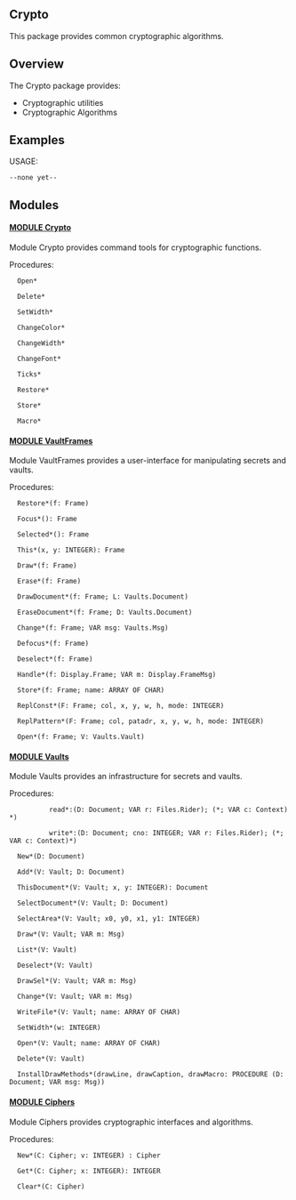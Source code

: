 ## Crypto
This package provides common cryptographic algorithms.


## Overview
The Crypto package provides:

* Cryptographic utilities
* Cryptographic Algorithms

## Examples

USAGE:
```
--none yet--
```

## Modules

#### [MODULE Crypto](https://github.com/io-core/Crypto/blob/main/Crypto.Mod)
Module Crypto provides command tools for cryptographic functions.


Procedures:
```
  Open*

  Delete*

  SetWidth*

  ChangeColor*

  ChangeWidth*

  ChangeFont*

  Ticks*

  Restore*

  Store*

  Macro*

```


#### [MODULE VaultFrames](https://github.com/io-core/Crypto/blob/main/VaultFrames.Mod)
Module VaultFrames provides a user-interface for manipulating secrets and vaults.


Procedures:
```
  Restore*(f: Frame)

  Focus*(): Frame

  Selected*(): Frame

  This*(x, y: INTEGER): Frame

  Draw*(f: Frame)

  Erase*(f: Frame)

  DrawDocument*(f: Frame; L: Vaults.Document)

  EraseDocument*(f: Frame; D: Vaults.Document)

  Change*(f: Frame; VAR msg: Vaults.Msg)

  Defocus*(f: Frame)

  Deselect*(f: Frame)

  Handle*(f: Display.Frame; VAR m: Display.FrameMsg)

  Store*(f: Frame; name: ARRAY OF CHAR)

  ReplConst*(F: Frame; col, x, y, w, h, mode: INTEGER)

  ReplPattern*(F: Frame; col, patadr, x, y, w, h, mode: INTEGER)

  Open*(f: Frame; V: Vaults.Vault)

```


#### [MODULE Vaults](https://github.com/io-core/Crypto/blob/main/Vaults.Mod)
Module Vaults provides an infrastructure for secrets and vaults.


Procedures:
```
          read*:(D: Document; VAR r: Files.Rider); (*; VAR c: Context) *)

          write*:(D: Document; cno: INTEGER; VAR r: Files.Rider); (*; VAR c: Context)*)

  New*(D: Document)

  Add*(V: Vault; D: Document)

  ThisDocument*(V: Vault; x, y: INTEGER): Document

  SelectDocument*(V: Vault; D: Document)

  SelectArea*(V: Vault; x0, y0, x1, y1: INTEGER)

  Draw*(V: Vault; VAR m: Msg)

  List*(V: Vault)

  Deselect*(V: Vault)

  DrawSel*(V: Vault; VAR m: Msg)

  Change*(V: Vault; VAR m: Msg)

  WriteFile*(V: Vault; name: ARRAY OF CHAR)

  SetWidth*(w: INTEGER)

  Open*(V: Vault; name: ARRAY OF CHAR)

  Delete*(V: Vault)

  InstallDrawMethods*(drawLine, drawCaption, drawMacro: PROCEDURE (D: Document; VAR msg: Msg))

```


#### [MODULE Ciphers](https://github.com/io-core/Crypto/blob/main/Ciphers.Mod)
Module Ciphers provides cryptographic interfaces and algorithms.


Procedures:
```
  New*(C: Cipher; v: INTEGER) : Cipher

  Get*(C: Cipher; x: INTEGER): INTEGER

  Clear*(C: Cipher)

```

